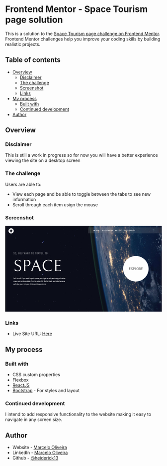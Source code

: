 # Frontend Mentor - Space Tourism page solution

This is a solution to the [Space Tpurism page challenge on Frontend Mentor](https://www.frontendmentor.io/challenges/space-tourism-multipage-website-gRWj1URZ3/hub). Frontend Mentor challenges help you improve your coding skills by building realistic projects.

## Table of contents

- [Overview](#overview)
  - [Disclaimer](#disclaimer)
  - [The challenge](#the-challenge)
  - [Screenshot](#screenshot)
  - [Links](#links)
- [My process](#my-process)
  - [Built with](#built-with)
  - [Continued development](#continued-development)
- [Author](#author)

## Overview

### Disclaimer

This is still a work in progress so for now you will have a better experience viewing the site on a desktop screen

### The challenge

Users are able to:

- View each page and be able to toggle between the tabs to see new information
- Scroll through each item usign the mouse

### Screenshot

![](./src/assets/img/screenshot.png)

### Links

- Live Site URL: [Here](https://space-project-rho.vercel.app/destinations)

## My process

### Built with

- CSS custom properties
- Flexbox
- [ReactJS](https://react.dev/)
- [Bootstrap](https://getbootstrap.com/) - For styles and layout

### Continued development

I intend to add responsive functionality to the website making it easy to navigate in any screen size.

## Author

- Website - [Marcelo Oliveira](https://marcelooliveira.vercel.app/)
- LinkedIn - [Marcelo Oliveira](www.linkedin.com/in/marcelo-ferreira-de-oliveira)
- Github - [@heiderick13](https://github.com/heiderick13)
